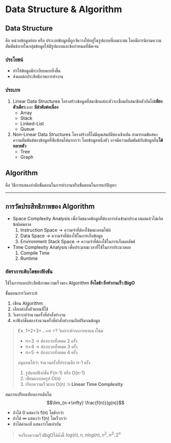# Data Structure & Algorithm

## Data Structure
คือ หน่วยข้อมูลย่อย หรือ ประเภทข้อมูลที่ถูกจัดวางให้อยู่ในรูปแบบที่เหมาะสม โดยมีการนิยามความสัมพันธ์ภายในกลุ่มข้อมูลให้มีรูปแบบและข้อกำหนดที่ชัดเจน
### ประโยชน์
- ทำให้ข้อมูลมีระเบียบมากยิ่งขึ้น
- ส่งผลต่อประสิทธิภาพการทำงาน
### ประเภท
1. Linear Data Structures
   โครงสร้างข้อมูลที่สมาชิกแต่ละตัวจะเชื่อมกับสมาชิกตัวถัดไป**เพียงตัวเดียว** และ **มีลำดับต่อเนื่อง**
   - Array
   - Stack
   - Linked-List
   - Queue
2. Non-Linear Data Structures
    โครงสร้างที่ไม่มีคุณสมบัติของเชิงเส้น สามารถมช้แสดงความสัมพันธ์ของข้อมูลที่ซับซ้อนได้มากกว่า โดยข้อมูลหนึ่งตัว อาจมีความสัมพันธ์กับข้อมูลอื่น**ได้หลายตัว**
    - Tree
    - Graph

## Algorithm
คือ วิธีการแสดงลำดับขั้นตอนในการทำงานหรือขั้นตอนในการแก้ปัญหา

---

## การวัดประสิทธิภาพของ Algorithm
- Space Complexity Analysis
  เพื่อวัดขนาดข้อมูลที่ต้องการส่งเข้ามาประมวลผลแล้วไม่เกิดข้อผิดพลาด
  1. Instruction Space -> ความจำที่ต้องใช้ขณะคอมไฟล์
  2. Data Space -> ความจำที่ต้องใช้ในการเก็บข้อมูล
  3. Environment Stack Space -> ความจำที่ต้องใช้ในการเก็บผลลัพธ์
- Time Complexity Analysis
  เพื่อประมาณเวลาที่ใช้ในการประมวลผล
  1. Compile Time
  2. Runtime
### อัตราการเติบโตของฟังชัน
ใช้ในการบอกประสิทธิภาพความเร็วของ Algorithm
**ยิ่งโตช้า ยิ่งทำงานเร็ว BigO**

ขั้นตอนการวิเคราะห์
1. เขียน Algorithm
2. เลือกคำสั้่งตัวแทนที่ใช้
3. วิเคราะห์จำนวนครั้งที่คำสั่งทำงาน
4. หาฟังก์ชั่นของจำนวนครั้งที่คำสั่งทำงานกับปริมาณข้อมูล

> Ex. 1+2+3+...+n =?
> วิเคราะห์จากการหาแนวโน้ม
> - n=3 -> ต้องบวกทั้งหมด 2 ครั้ง
> - n=4 -> ต้องบวกทั้งหมด 3 ครั้ง
> - n=5 -> ต้องบวกทั้งหมด 4 ครั้ง
> 
> อนุมาณได้ว่า จำนวนครั้งที่ทำงานคือ n-1 ครั้ง
> 1. รูปแบบฟังก์ชั่น F(n-1) หรือ O(n-1)
> 2. เขียนแบบลดรูป O(n)
> 3. เรียกความเร็วแบบ O(n) ว่า **Linear Time Complexity**

สมการเปรียบเทียบการเติบโต
$$\lim_{n->\infty} \frac{f(n)}{g(n)}$$
- ถ้าได้ 0 แสดงว่า f(n) โตช้ากว่า
- ถ้าได้ $\infty$ แสดงว่า f(n) โตเร็วกว่า
- ถ้าได้ค่าคงที่ แสดงว่าโตเท่ากัน

> จะเรียงความเร็วBigOได้ดังนี้ $log(n), n, nlog(n), n^2, n^3, 2^n$
